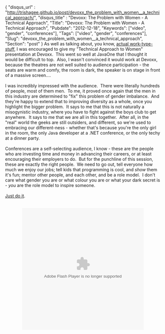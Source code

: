 {
 "disqus_url" : "http://trishagee.github.io/post/devoxx_the_problem_with_women__a_technical_approach/",
 "disqus_title" : "Devoxx: The Problem with Women - A Technical Approach",
 "Title": "Devoxx: The Problem with Women - A Technical Approach",
 "Pubdate": "2012-12-18",
 "Keywords": ["video", "gender", "conferences"],
 "Tags": ["video", "gender", "conferences"],
 "Slug": "devoxx_the_problem_with_women__a_technical_approach",
 "Section": "post"
}
As well as talking about, you know, <a href="http://mechanitis.blogspot.co.uk/2012/12/agile-when-agile-goes-well.html">actual work-type-stuff</a>, I was encouraged to give my "Technical Approach to Women" presentation at Devoxx. &nbsp;This went so well at JavaOne that I thought it would be difficult to top. &nbsp;Also, I wasn't convinced it would work at Devoxx, because the theatres are not well suited to audience participation - the seats are warm and comfy, the room is dark, the speaker is on stage in front of a massive screen....<br /><br />I was incredibly impressed with the audience. &nbsp;There were literally hundreds of people, most of them men. &nbsp;To me, it proved once again that the men in this industry are determined to "fix" this problem of gender imbalance. &nbsp;And they're happy to extend that to improving diversity as a whole, once you highlight the bigger problem. &nbsp;It says to me that this is not naturally a misogynistic industry, where you have to fight against the boys club to get anywhere. &nbsp;It says to me that we are all in this together. &nbsp;After all, in the "real" world the geeks are still outsiders, and different, so we're used to embracing our different-ness - whether that's because you're the only girl in the room, the only Java developer at a .NET conference, or the only techy at a dinner party.<br /><br />Conferences are a self-selecting audience, I know - these are the people who are investing time and money in advancing their careers, or at least encouraging their employers to do. &nbsp;But for the punchline of this session, these are exactly the right people. &nbsp;We need to go out, tell everyone how much we enjoy our jobs; tell kids that programming is cool, and <i>show</i> them it's fun; mentor other people, and each other, and be a role model. &nbsp;I don't care what gender you are or what colour you are or what your dark secret is - <i>you</i> are the role model to inspire someone. <br /><br /><a href="http://mechanitis.blogspot.co.uk/p/just-do-something.html">Just do it</a>.<br /><br /><div style="text-align: center;"><object height="395" width="395">  <param name="movie" value="http://www.parleys.com/dist/share/parleysshare.swf"/>  <param name="allowFullScreen" value="true"/>  <param name="wmode" value="direct"/>  <param name="bgcolor" value="#222222"/>  <param name="flashVars" value="sv=true&amp;pageId=3513"/>  <embed src="http://www.parleys.com/dist/share/parleysshare.swf" type="application/x-shockwave-flash" flashVars="sv=true&amp;pageId=3513" allowfullscreen="true" bgcolor="#222222" width="395" height="395"/></object></div>
